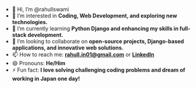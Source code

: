- 👋 Hi, I’m @rahullswami  
- 👀 I’m interested in **Coding, Web Development, and exploring new technologies.**  
- 🌱 I’m currently learning **Python Django and enhancing my skills in full-stack development.**  
- 💞️ I’m looking to collaborate on **open-source projects, Django-based applications, and innovative web solutions.**  
- 📫 How to reach me: **rahull.in01@gmail.com** or **[LinkedIn](https://www.linkedin.com/in/rahul-swami-aa4218300/)**  
- 😄 Pronouns: **He/Him**  
- ⚡ Fun fact: **I love solving challenging coding problems and dream of working in Japan one day!**  


